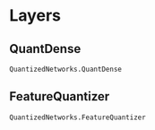 # Layers

## QuantDense
```@docs
QuantizedNetworks.QuantDense
```

## FeatureQuantizer
```@docs
QuantizedNetworks.FeatureQuantizer
```